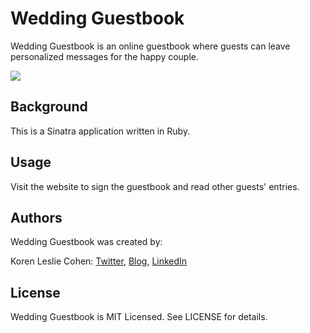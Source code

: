 # Wedding Guestbook

Wedding Guestbook is an online guestbook where guests can leave personalized messages for the happy couple.

<a href="http://whispering-bastion-3471.herokuapp.com/" target="_blank"><img src="http://www.korenlc.com/wp-content/uploads/2014/06/guestbook-1024x570.png"></a>

## Background

This is a Sinatra application written in Ruby. 

## Usage

Visit the website to sign the guestbook and read other guests' entries.

## Authors

Wedding Guestbook was created by:

Koren Leslie Cohen: <a href="http://twitter.com/korenlc" target="_blank">Twitter</a>, <a href="http://korenlc.com" target="_blank">Blog</a>, <a href="http://linkedin.com/pub/koren-leslie-cohen/26/178/726/" target="_blank">LinkedIn</a><br> 

## License

Wedding Guestbook is MIT Licensed. See LICENSE for details.